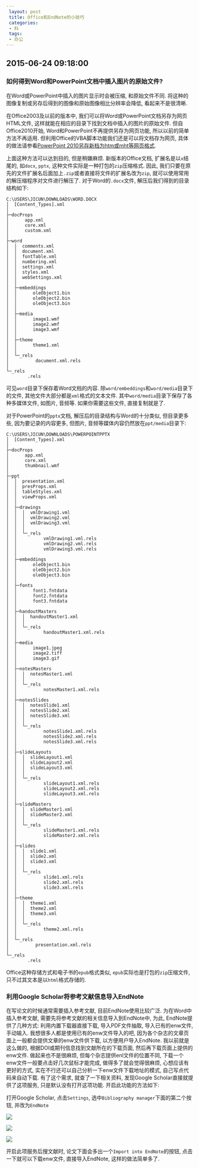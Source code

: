 ```yaml
---
 layout: post
 title: Office和EndNote的小技巧
 categories:
 - 科
 tags:
 - 办公
---
```


## 2015-06-24 09:18:00

### 如何得到Word和PowerPoint文档中插入图片的原始文件?

在Word或PowerPoint中插入的图片显示时会被压缩, 和原始文件不同. 将这种的图像复制或另存后得到的图像和原始图像相比分辨率会降低, 看起来不是很清晰.

在Office2003及以前的版本中, 我们可以将Word或PowerPoint文档另存为网页HTML文件, 这样就能在相应的目录下找到文档中插入的图片的原始文件. 但自Office2010开始, Word和PowerPoint不再提供另存为网页功能, 所以以前的简单方法不再适用. 但利用Office的VBA脚本功能我们还是可以将文档存为网页, 具体的做法请参看[PowerPoint 2010另存新档为htm或mht等网页格式](http://www.dotblogs.com.tw/chou/archive/2010/11/05/18816.aspx).

上面这种方法可以达到目的, 但是稍嫌麻烦. 新版本的Office文档, 扩展名是以`x`结尾的, 如`docx`, `pptx`, 这种文件实际是一种打包的`zip`压缩格式. 因此, 我们只要在原先的文件扩展名后面加上`.zip`或者直接将文件的扩展名改为`zip`, 就可以使用常用的解压缩程序对文件进行解压了. 对于Word的`.docx`文件, 解压后我们得到的目录结构如下:

	C:\USERS\JICUN\DOWNLOADS\WORD.DOCX
	│  [Content_Types].xml
	│
	├─docProps
	│      app.xml
	│      core.xml
	│      custom.xml
	│
	├─word
	│  │  comments.xml
	│  │  document.xml
	│  │  fontTable.xml
	│  │  numbering.xml
	│  │  settings.xml
	│  │  styles.xml
	│  │  webSettings.xml
	│  │
	│  ├─embeddings
	│  │      oleObject1.bin
	│  │      oleObject2.bin
	│  │      oleObject3.bin
	│  │
	│  ├─media
	│  │      image1.wmf
	│  │      image2.wmf
	│  │      image3.wmf
	│  │
	│  ├─theme
	│  │      theme1.xml
	│  │
	│  └─_rels
	│          document.xml.rels
	│
	└─_rels
	        .rels

可见`word`目录下保存着Word文档的内容. 除`word/embeddings`和`word/media`目录下的文件, 其他文件大部分都是`xml`格式的文本文件. 其中`word/media`目录下保存了各种多媒体文件, 如图片, 音频等. 如果你需要这些文件, 直接复制就是了.

对于PowerPoint的`pptx`文档, 解压后的目录结构与Word的十分类似, 但目录更多些, 因为要记录的内容更多, 但图片, 音频等媒体内容仍然放在`ppt/media`目录下:

	C:\USERS\JICUN\DOWNLOADS\POWERPOINTPPTX
	│  [Content_Types].xml
	│
	├─docProps
	│      app.xml
	│      core.xml
	│      thumbnail.wmf
	│
	├─ppt
	│  │  presentation.xml
	│  │  presProps.xml
	│  │  tableStyles.xml
	│  │  viewProps.xml
	│  │
	│  ├─drawings
	│  │  │  vmlDrawing1.vml
	│  │  │  vmlDrawing2.vml
	│  │  │  vmlDrawing3.vml
	│  │  │
	│  │  └─_rels
	│  │          vmlDrawing1.vml.rels
	│  │          vmlDrawing2.vml.rels
	│  │          vmlDrawing3.vml.rels
	│  │
	│  ├─embeddings
	│  │      oleObject1.bin
	│  │      oleObject2.bin
	│  │      oleObject3.bin
	│  │
	│  ├─fonts
	│  │      font1.fntdata
	│  │      font2.fntdata
	│  │      font3.fntdata
	│  │
	│  ├─handoutMasters
	│  │  │  handoutMaster1.xml
	│  │  │
	│  │  └─_rels
	│  │          handoutMaster1.xml.rels
	│  │
	│  ├─media
	│  │      image1.jpeg
	│  │      image2.tiff
	│  │      image3.gif
	│  │
	│  ├─notesMasters
	│  │  │  notesMaster1.xml
	│  │  │
	│  │  └─_rels
	│  │          notesMaster1.xml.rels
	│  │
	│  ├─notesSlides
	│  │  │  notesSlide1.xml
	│  │  │  notesSlide2.xml
	│  │  │  notesSlide3.xml
	│  │  │
	│  │  └─_rels
	│  │          notesSlide1.xml.rels
	│  │          notesSlide2.xml.rels
	│  │          notesSlide3.xml.rels
	│  │
	│  ├─slideLayouts
	│  │  │  slideLayout1.xml
	│  │  │  slideLayout2.xml
	│  │  │  slideLayout3.xml
	│  │  │
	│  │  └─_rels
	│  │          slideLayout1.xml.rels
	│  │          slideLayout2.xml.rels
	│  │          slideLayout3.xml.rels
	│  │
	│  ├─slideMasters
	│  │  │  slideMaster1.xml
	│  │  │  slideMaster2.xml
	│  │  │
	│  │  └─_rels
	│  │          slideMaster1.xml.rels
	│  │          slideMaster2.xml.rels
	│  │
	│  ├─slides
	│  │  │  slide1.xml
	│  │  │  slide2.xml
	│  │  │  slide3.xml
	│  │  │
	│  │  └─_rels
	│  │          slide1.xml.rels
	│  │          slide2.xml.rels
	│  │          slide3.xml.rels
	│  │
	│  ├─theme
	│  │  │  theme1.xml
	│  │  │  theme2.xml
	│  │  │  theme3.xml
	│  │  │
	│  │  └─_rels
	│  │          theme2.xml.rels
	│  │
	│  └─_rels
	│          presentation.xml.rels
	│
	└─_rels
	        .rels

Office这种存储方式和电子书的`epub`格式类似, `epub`实际也是打包的`zip`压缩文件, 只不过其文本是以`html`格式存储的.

### 利用Google Scholar将参考文献信息导入EndNote

在写论文的时候通常需要插入参考文献, 目前EndNote使用比较广泛. 为在Word中插入参考文献, 需要先将参考文献的相关信息导入到EndNote中, 为此, EndNote提供了几种方式: 利用内置下载器直接下载, 导入PDF文件抽取, 导入已有的enw文件, 手动输入. 我想很多人都是使用已有的enw文件导入的吧, 因为各个杂志的文章页面上一般都会提供文章的enw文件供下载, 以方便用户导入EndNote. 我以前就是这么做的, 根据DOI或期刊信息找到文献所在的下载页面, 然后再下载页面上提供的enw文件. 做起来也不是很麻烦, 但每个杂志提供enl文件的位置不同, 下载一个enw文件一般要点击好几次鼠标才能完成, 做得多了就会觉得很麻烦, 心想应该有更好的方式, 实在不行还可以自己分析一下enw文件下载地址的模式, 自己写点代码来自动下载. 有了这个需求, 就查了一下相关资料, 发现Google Scholar直接就提供了这项服务, 只是默认没有打开这项功能. 开启此功能的方法如下:

打开Google Scholar, 点击`Settings`, 选中`Bibliography manager`下面的第二个按钮, 并改为`EndNote`

![](https://jerkwin.github.io/pic/gsch_1.png)

![](https://jerkwin.github.io/pic/gsch_2.png)

![](https://jerkwin.github.io/pic/gsch_3.png)

开启此项服务后搜文献时, 论文下面会多出一个`Import into EndNote`的按钮, 点击一下就可以下载enw文件, 直接导入EndNote, 这样的做法简单多了.
